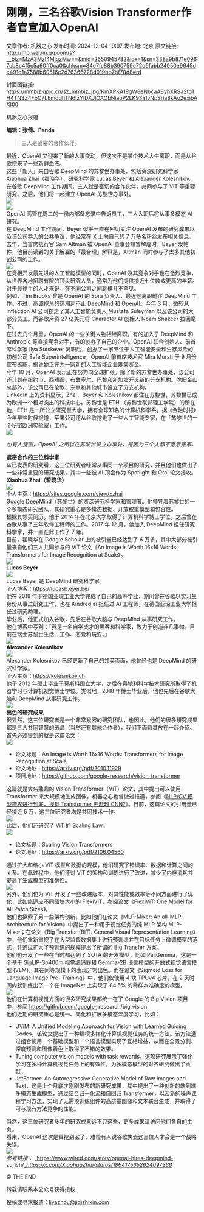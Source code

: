 # 刚刚，三名谷歌Vision Transformer作者官宣加入OpenAI

文章作者: 机器之心
发布时间: 2024-12-04 19:07
发布地: 北京
原文链接: http://mp.weixin.qq.com/s?__biz=MzA3MzI4MjgzMw==&mid=2650945782&idx=1&sn=338a9b871e0967cb8c4f5c5a60ff0ca0&chksm=84e7fc88b390759e72d9fabb24050e9645de491d1a7588b60516c2d76366728d019bb7bf70d8#rd

封面图链接: https://mmbiz.qpic.cn/sz_mmbiz_jpg/KmXPKA19gW8eNbcaA8yhXRSJ2fd1H4TN3Z4FbC7LEmddhTN6lzYlDXJIOAObNiabP2LK93YlvNpSria8kAo2exibA/300

机器之心报道

**编辑：张倩、Panda**

> 三人是紧密的合作伙伴。

  

最近，OpenAI 又迎来了新的人事变动，但这次不是某个技术大牛离职，而是从谷歌挖来了一些新鲜血液。  
这些「新人」来自谷歌 DeepMind 的苏黎世办事处，包括资深研究科学家 Xiaohua Zhai（翟晓华）、研究科学家 Lucas Beyer 和
Alexander Kolesnikov。在谷歌 DeepMind 工作期间，三人就是密切的合作伙伴，共同参与了 ViT 等重要研究。之后，他们将一起建立
OpenAI 苏黎世办事处。  
![](https://mmbiz.qpic.cn/sz_mmbiz_png/KmXPKA19gW8eNbcaA8yhXRSJ2fd1H4TNxIv3F7A1XHte1YeM86F4Vut1AFjg18RZPBHj22Jv2UuYhTu6wxFLzg/640?wx_fmt=png&from=appmsg)  
![](https://mmbiz.qpic.cn/sz_mmbiz_png/KmXPKA19gW8eNbcaA8yhXRSJ2fd1H4TNibSyTMZmcUK6ebRRKotLxVicMMYvdlf0xJyjFOtLrSdk7xu3Kibl8wicOg/640?wx_fmt=png&from=appmsg)  
OpenAI 高管在周二的一份内部备忘录中告诉员工，三人入职后将从事多模态 AI 研究。  
在 DeepMind 工作期间，Beyer 似乎一直在密切关注 OpenAI 发布的研究成果以及该公司卷入的公共争议，他经常在 X 上向自己的 7
万多名粉丝发布相关信息。去年，当首席执行官 Sam Altman 被 OpenAI 董事会短暂解雇时，Beyer
发帖称，他目前读到的关于解雇的「最合理」解释是，Altman 同时参与了太多其他初创公司的工作。  
![](https://mmbiz.qpic.cn/sz_mmbiz_png/KmXPKA19gW8eNbcaA8yhXRSJ2fd1H4TNaGFxbUoSdLvQArfZpxu6Y4uz2SY1xGhogrekhQQHhZiauaj6AdBic7hg/640?wx_fmt=png&from=appmsg)  
在竞相开发最先进的人工智能模型的同时，OpenAI
及其竞争对手也在激烈竞争，从世界各地招聘有限的顶尖研究人员，通常为他们提供接近七位数或更高的年薪。对于最抢手的人才来说，在不同公司之间跳槽并不罕见。  
例如，Tim Brooks 曾是 OpenAI 的 Sora 负责人，最近他离职前往 DeepMind 工作。不过，高调挖角的热潮远不止 DeepMind
和 OpenAI。今年 3 月，微软从 Inflection AI 公司挖走了其人工智能负责人 Mustafa Suleyman
以及该公司的大部分员工。而谷歌斥资 27 亿美元将 Character.AI 创始人 Noam Shazeer 拉回麾下。  
在过去几个月里，OpenAI 的一些关键人物相继离职，有的加入了 DeepMind 和 Anthropic
等直接竞争对手，有的创办了自己的企业。OpenAI 联合创始人、前首席科学家 Ilya Sutskever
离职后，创办了一家专注于人工智能安全和生存风险的初创公司 Safe Superintelligence。OpenAI 前首席技术官 Mira Murati
于 9 月份宣布离职，据说她正在为一家新的人工智能企业筹集资金。  
今年 10 月，OpenAI
表示正在努力向全球扩张。除了新的苏黎世办事处，该公司还计划在纽约市、西雅图、布鲁塞尔、巴黎和新加坡开设新的分支机构。除旧金山总部外，该公司已在伦敦、东京和其他城市设立了分支机构。  
LinkedIn 上的资料显示，Zhai、Beyer 和 Kolesnikov 都住在苏黎世，苏黎世已成为欧洲一个相对突出的科技中心。苏黎世是 ETH
（苏黎世联邦理工学院）的所在地，ETH
是一所公立研究型大学，拥有全球知名的计算机科学系。据《金融时报》今年早些时候报道，苹果公司还从谷歌挖走了一些人工智能专家，在「苏黎世的一个秘密欧洲实验室」工作。  
![](https://mmbiz.qpic.cn/sz_mmbiz_png/KmXPKA19gW8eNbcaA8yhXRSJ2fd1H4TNC2tLNq7WyZiae3u7dPTwbhFc96KibP2Mich15zjdqzpQeJxEmMrSkFzIg/640?wx_fmt=png&from=appmsg)

 _也有人猜测，OpenAI 之所以在苏黎世设立办事处，是因为三个人都不愿意搬家。_

  
**紧密合作的三位科学家**  
从已发表的研究看，这三位研究者经常从事同一个项目的研究，并且他们也做出了一些非常重要的研究成果，其中一些被 AI 顶会作为 Spotlight 和 Oral
论文接收。  
**Xiaohua Zhai（翟晓华）**  
![](https://mmbiz.qpic.cn/sz_mmbiz_png/KmXPKA19gW8eNbcaA8yhXRSJ2fd1H4TNcBdxicEicXDKGYm3rGCIviaZlZOdiat1CibX0r7BQebkLNDlQAkcHKTUFSA/640?wx_fmt=png&from=appmsg)  
个人主页：https://sites.google.com/view/xzhai  
Google DeepMind（苏黎世）的资深研究科学家和管理者。他领导着苏黎世的一个多模态研究团队，其研究重心是多模态数据、开放权重模型和包容性。  
根据其领英简历，他于 2014 年在北京大学取得了计算机科学博士学位。之后曾在谷歌从事了三年软件工程师的工作。2017 年 12 月，他加入
DeepMind 担任研究科学家，并一直在此工作了 7 年。  
目前，翟晓华在 Google Scholar 上的被引量已经达到了 6 万多，其中大部分被引量来自他们三人共同参与的 ViT 论文《An Image is
Worth 16x16 Words: Transformers for Image Recognition at Scale》。  
![](https://mmbiz.qpic.cn/sz_mmbiz_png/KmXPKA19gW8eNbcaA8yhXRSJ2fd1H4TNIN5dMemD76BVjetLgXicVibb6vz859LeClhaswSVnDiaMgqxaPyrArQ1Q/640?wx_fmt=png&from=appmsg)  
**Lucas Beyer**  
![](https://mmbiz.qpic.cn/sz_mmbiz_png/KmXPKA19gW8eNbcaA8yhXRSJ2fd1H4TNBpkiaX1a4rxxXzFgtwYbYIanlutj32uJCxTjrppxWfuia1k2pOUAMnrA/640?wx_fmt=png&from=appmsg)  
Lucas Beyer 是 DeepMind 研究科学家。  
个人博客：https://lucasb.eyer.be/  
他在 2018 年于德国亚琛工业大学完成了自己的高等学业，期间曾在谷歌以实习生身份从事过研究工作，也在 Kindred.ai 担任过 AI
工程师，在德国亚琛工业大学担任过研究助理。  
毕业后，他正式加入谷歌，先后在谷歌大脑与 DeepMind 从事研究工作。  
他在博客中写到：「我是一名自学成才的黑客和科学家，致力于创造非凡事物。目前在瑞士苏黎世生活、工作、恋爱和玩耍。」  
![](https://mmbiz.qpic.cn/sz_mmbiz_png/KmXPKA19gW8eNbcaA8yhXRSJ2fd1H4TNJhQd8dtGuom7BYDVr9bzIaC0nvTnyAQfZNY07ttT6xJoicwuJx7j9cQ/640?wx_fmt=png&from=appmsg)  
**Alexander Kolesnikov**  
![](https://mmbiz.qpic.cn/sz_mmbiz_png/KmXPKA19gW8eNbcaA8yhXRSJ2fd1H4TNZ6JJBDftIfQr2LQNfLenosWbyL1WKctrDEZe2IdM90PL3bkEraREHQ/640?wx_fmt=png&from=appmsg)  
Alexander Kolesnikov 已经更新了自己的领英页面，他曾经也是 DeepMind 的研究科学家。  
个人主页：https://kolesnikov.ch  
他于 2012 年硕士毕业于莫斯科国立大学，之后在奥地利科学技术研究所取得了机器学习与计算机视觉博士学位。类似地，2018
年博士毕业后，他也先后在谷歌大脑和 DeepMind 从事研究工作。  
![](https://mmbiz.qpic.cn/sz_mmbiz_png/KmXPKA19gW8eNbcaA8yhXRSJ2fd1H4TNXkG6YvuvPeOaPpIbxznTNiciafOtSrrKjqnSv8ItYVMDicK5gibntSdH9A/640?wx_fmt=png&from=appmsg)  
**出色的研究成果**  
很显然，这三位研究者是一个非常紧密的研究团队，也因此，他们的很多研究成果都是三人共同智慧的结晶（当然还有其他合作者），我们下面将其放在一起介绍。  
首先必须提到的就是这篇论文：  
![](https://mmbiz.qpic.cn/sz_mmbiz_png/KmXPKA19gW8eNbcaA8yhXRSJ2fd1H4TNbdCTELPywBztmXhssYJhcsicGLZSnib8pXYuYPH5UPibgibia1LgmpavoQA/640?wx_fmt=png&from=appmsg)  

  * 论文标题：An Image is Worth 16x16 Words: Transformers for Image Recognition at Scale
  * 论文地址：https://arxiv.org/pdf/2010.11929
  * 项目地址：https://github.com/google-research/vision_transformer

  
这篇就是大名鼎鼎的 Vision Transformer（ViT）论文，其中提出可以使用 Transformer
来大规模地生成图像，机器之心也曾做过报道，参阅《[NLP/CV 模型跨界进行到底，视觉 Transformer 要赶超
CNN?](https://mp.weixin.qq.com/s?__biz=MzA3MzI4MjgzMw==&mid=2650798990&idx=1&sn=a38ee3e1b9260b37a332c94ba5ebdff8&scene=21#wechat_redirect)》。目前，这篇论文的引用量已经接近
5 万，这三位研究者均是共同技术一作。  
![](https://mmbiz.qpic.cn/sz_mmbiz_png/KmXPKA19gW8eNbcaA8yhXRSJ2fd1H4TNHbmJ9HibH8C3o4pWCIcySnIumibCJooOicOBq0wG7G5ria0sB8WG63Wwag/640?wx_fmt=png&from=appmsg)  
此后，他们还研究了 ViT 的 Scaling Law。  
![](https://mmbiz.qpic.cn/sz_mmbiz_png/KmXPKA19gW8eNbcaA8yhXRSJ2fd1H4TNcESnVY2VJORwybgnibrYth9icw1SefNJATu6Xj7q1Tv19BeBPQ8nzUHw/640?wx_fmt=png&from=appmsg)  

  * 论文标题：Scaling Vision Transformers
  * 论文地址：https://arxiv.org/pdf/2106.04560

  
通过扩大和缩小 ViT 模型和数据的规模，他们研究了错误率、数据和计算之间的关系。在此过程中，他们还对 ViT
的架构和训练进行了改进，减少了内存消耗并提高了生成模型的准确性。  
![](https://mmbiz.qpic.cn/sz_mmbiz_png/KmXPKA19gW8eNbcaA8yhXRSJ2fd1H4TNGzlbMgwtic3OKoXrZt4qCRps644bHhcgIaS7t9Ex6Ck1kzdSJINOM3g/640?wx_fmt=png&from=appmsg)  
另外，他们也为 ViT 开发了一些改进版本，对其性能或效率等不同方面进行了优化，比如能适应不同图块大小的 FlexiViT，参阅论文《FlexiViT:
One Model for All Patch Sizes》。  
他们也探索了另一些架构创新，比如他们在论文《MLP-Mixer: An all-MLP Architecture for
Vision》中提出了一种用于视觉任务的纯 MLP 架构 MLP-Mixer；在论文《Big Transfer (BiT): General Visual
Representation
Learning》中，他们重新审视了在大型监督数据集上进行预训练并在目标任务上微调模型的范式，并通过扩大了预训练的规模提出了所谓的 Big Transfer
方案。  
他们也开发了一些在当时都达到了 SOTA 的开发模型，比如 PaliGemma，这是一个基于 SigLIP-So400m 视觉编码器和 Gemma-2B
语言模型的开放式视觉语言模型 (VLM)，其在同等规模下的表现非常出色。而在论文《Sigmoid Loss for Language Image Pre-
Training》中，他们仅使用 4 块 TPUv4 芯片，在 2 天时间内就训练出了一个在 ImageNet 上实现了 84.5% 的零样本准确度的模型。  
![](https://mmbiz.qpic.cn/sz_mmbiz_png/KmXPKA19gW8eNbcaA8yhXRSJ2fd1H4TNnkE03ntgGa7M7HpdddeQdvyU9mWOrQpQgf10gxKN5KXTRW8d18taicw/640?wx_fmt=png&from=appmsg)  
他们在计算机视觉方面的很多研究成果都统一在了 Google 的 Big Vision 项目中，参阅 https://github.com/google-
research/big_vision  
他们近期的研究重心是统一、简化和扩展多模态深度学习，比如：  

  * UViM: A Unified Modeling Approach for Vision with Learned Guiding Codes，该论文提出了一种建模多样化计算机视觉任务的统一方法。该方法通过组合使用一个基础模型和一个语言模型实现了互相增益，从而在全景分割、深度预测和图像着色上取得了不错的效果。
  * Tuning computer vision models with task rewards，这项研究展示了强化学习在多种计算机视觉任务上的有效性，为多模态模型的对齐研究做出了贡献。
  * JetFormer: An Autoregressive Generative Model of Raw Images and Text，这是上个月底才刚刚发布的新研究成果，其中提出了一种创新的端到端多模态生成模型，通过结合归一化流和自回归 Transformer，以及新的噪声课程学习方法，实现了无需预训练组件的高质量图像和文本联合生成，并取得了可与现有方法竞争的性能。

  
当然，这三位研究者多年的研究成果远不只这些，更多成果请访问他们各自的主页。  
看来，OpenAI 这次是真挖到宝了，难怪有人说谷歌失去这三位人才会是一个战略失误。  
![](https://mmbiz.qpic.cn/sz_mmbiz_png/KmXPKA19gW8eNbcaA8yhXRSJ2fd1H4TNuTg1icZ8HrFiaQk4QiafCwD4cl5v8LpDPVsx1dvcWiaYRlf80eY9iaYdmpw/640?wx_fmt=png&from=appmsg)  
 _参考链接：_ _https://www.wired.com/story/openai-hires-deepmind-
zurich/__https://x.com/XiaohuaZhai/status/1864175652624097366_  

© THE END

转载请联系本公众号获得授权

投稿或寻求报道：liyazhou@jiqizhixin.com

  

  

